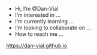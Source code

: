 - Hi, I’m @Dan-Vial
- I’m interested in ...
- I’m currently learning ...
- I’m looking to collaborate on ...
- How to reach me ...

<a href="https://dan-vial.github.io">https://dan-vial.github.io</a>
<!---
Dan-Vial/Dan-Vial is a ✨ special ✨ repository because its `README.md` (this file) appears on your GitHub profile.
You can click the Preview link to take a look at your changes.
--->
